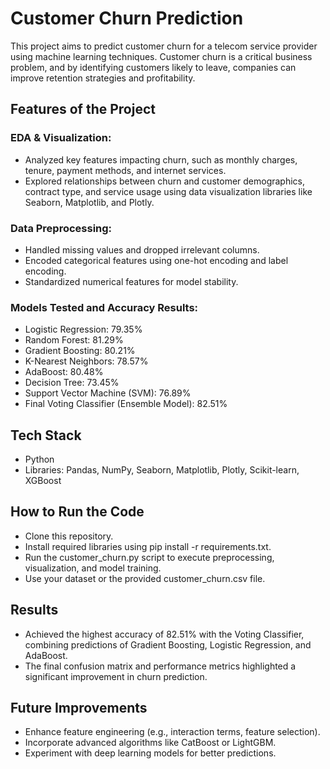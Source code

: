 # Customer Churn Prediction
This project aims to predict customer churn for a telecom service provider using machine learning techniques. Customer churn is a critical business problem, and by identifying customers likely to leave, companies can improve retention strategies and profitability.

## Features of the Project
### EDA & Visualization:

- Analyzed key features impacting churn, such as monthly charges, tenure, payment methods, and internet services.
- Explored relationships between churn and customer demographics, contract type, and service usage using data visualization libraries like Seaborn, Matplotlib, and Plotly.
### Data Preprocessing:

- Handled missing values and dropped irrelevant columns.
- Encoded categorical features using one-hot encoding and label encoding.
- Standardized numerical features for model stability.
### Models Tested and Accuracy Results:

- Logistic Regression: 79.35%
- Random Forest: 81.29%
- Gradient Boosting: 80.21%
- K-Nearest Neighbors: 78.57%
- AdaBoost: 80.48%
- Decision Tree: 73.45%
- Support Vector Machine (SVM): 76.89%
- Final Voting Classifier (Ensemble Model): 82.51%

## Tech Stack
- Python
- Libraries: Pandas, NumPy, Seaborn, Matplotlib, Plotly, Scikit-learn, XGBoost

## How to Run the Code
- Clone this repository.
- Install required libraries using pip install -r requirements.txt.
- Run the customer_churn.py script to execute preprocessing, visualization, and model training.
- Use your dataset or the provided customer_churn.csv file.
## Results
- Achieved the highest accuracy of 82.51% with the Voting Classifier, combining predictions of Gradient Boosting, Logistic Regression, and AdaBoost.
- The final confusion matrix and performance metrics highlighted a significant improvement in churn prediction.
## Future Improvements
- Enhance feature engineering (e.g., interaction terms, feature selection).
- Incorporate advanced algorithms like CatBoost or LightGBM.
- Experiment with deep learning models for better predictions.
